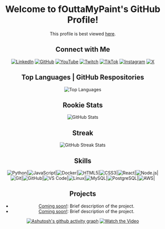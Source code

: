 <div align="center">

# Welcome to fOuttaMyPaint's GitHub Profile!

This profile is best viewed [here](https://fOuttaMyPaint.github.io/fOuttaMyPaint/HTML-files/terminal-interface-index.html).

## Connect with Me

[![LinkedIn](https://img.shields.io/badge/LinkedIn-0077B5?style=for-the-badge&logo=linkedin&logoColor=white)](https://linkedin.com/in/yourprofile)
[![GitHub](https://img.shields.io/badge/GitHub-100000?style=for-the-badge&logo=github&logoColor=white)](https://github.com/yourusername)
[![YouTube](https://img.shields.io/badge/YouTube-FF0000?style=for-the-badge&logo=youtube&logoColor=white)](https://youtube.com/yourchannel)
[![Twitch](https://img.shields.io/badge/Twitch-9146FF?style=for-the-badge&logo=twitch&logoColor=white)](https://twitch.tv/yourusername)
[![TikTok](https://img.shields.io/badge/TikTok-000000?style=for-the-badge&logo=tiktok&logoColor=white)](https://tiktok.com/@yourusername)
[![Instagram](https://img.shields.io/badge/Instagram-E4405F?style=for-the-badge&logo=instagram&logoColor=white)](https://instagram.com/yourusername)
[![X](https://img.shields.io/badge/X-333333?style=for-the-badge&logo=x&logoColor=white)](https://x.com/yourusername)

## Top Languages | GitHub Respositories
![Top Languages](https://github-readme-stats.vercel.app/api/top-langs/?username=fOuttaMyPaint&layout=compact&theme=radical)

## Rookie Stats
![GitHub Stats](https://github-readme-stats.vercel.app/api?username=fOuttaMyPaint&show_icons=true&theme=radical)

## Streak
![GitHub Streak Stats](https://github-readme-streak-stats.herokuapp.com/?user=fOuttaMyPaint&theme=dark)

## Skills

<div style="display: flex; justify-content: center; flex-wrap: wrap;">
    <img src="https://img.shields.io/badge/Python-3776AB?style=for-the-badge&logo=python&logoColor=white" alt="Python"> |
    <img src="https://img.shields.io/badge/JavaScript-F7DF1E?style=for-the-badge&logo=javascript&logoColor=black" alt="JavaScript"> |
    <img src="https://img.shields.io/badge/Docker-2496ED?style=for-the-badge&logo=docker&logoColor=white" alt="Docker"> |
    <img src="https://img.shields.io/badge/HTML5-E34F26?style=for-the-badge&logo=html5&logoColor=white" alt="HTML5"> |
    <img src="https://img.shields.io/badge/CSS3-1572B6?style=for-the-badge&logo=css3&logoColor=white" alt="CSS3"> |
    <img src="https://img.shields.io/badge/React-20232A?style=for-the-badge&logo=react&logoColor=61DAFB" alt="React"> |
    <img src="https://img.shields.io/badge/Node.js-339933?style=for-the-badge&logo=nodedotjs&logoColor=white" alt="Node.js"> |
    <img src="https://img.shields.io/badge/Git-F05032?style=for-the-badge&logo=git&logoColor=white" alt="Git"> |
    <img src="https://img.shields.io/badge/GitHub-181717?style=for-the-badge&logo=github&logoColor=white" alt="GitHub"> |
    <img src="https://img.shields.io/badge/VS%20Code-0078D4?style=for-the-badge&logo=visual-studio-code&logoColor=white" alt="VS Code"> |
    <img src="https://img.shields.io/badge/Linux-FCC624?style=for-the-badge&logo=linux&logoColor=black" alt="Linux"> |
    <img src="https://img.shields.io/badge/MySQL-4479A1?style=for-the-badge&logo=mysql&logoColor=white" alt="MySQL"> |
    <img src="https://img.shields.io/badge/PostgreSQL-336791?style=for-the-badge&logo=postgresql&logoColor=white" alt="PostgreSQL"> |
    <img src="https://img.shields.io/badge/AWS-232F3E?style=for-the-badge&logo=amazon-aws&logoColor=white" alt="AWS"> |
</div>

## Projects
- [Coming soon!](link-to-project): Brief description of the project.
- [Coming soon!](link-to-project): Brief description of the project.

[![Ashutosh's github activity graph](https://github-readme-activity-graph.vercel.app/graph?username=fOuttaMyPaint&bg_color=000000&color=00ff33&line=ffea00&point=009903&area=true&hide_border=true)](https://github.com/ashutosh00710/github-readme-activity-graph)
[![Watch the Video](https://img.youtube.com/vi/ChOVlOcw5gA/maxresdefault.jpg)](https://youtu.be/ChOVlOcw5gA)
